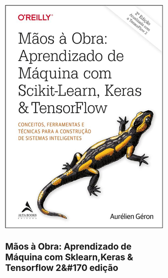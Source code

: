 <div align="center" height=300>
    <img src="/img/Capa.jpg">
</div>


# Mãos à Obra: Aprendizado de Máquina com Sklearn,Keras & Tensorflow 2&#170 edição 
